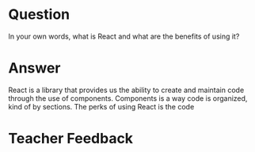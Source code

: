 # Question

In your own words, what is React and what are the benefits of using it?

# Answer

React is a library that provides us the ability to create and maintain code through the use of components. Components is a way code is organized, kind of by sections. The perks of using React is the code 

# Teacher Feedback